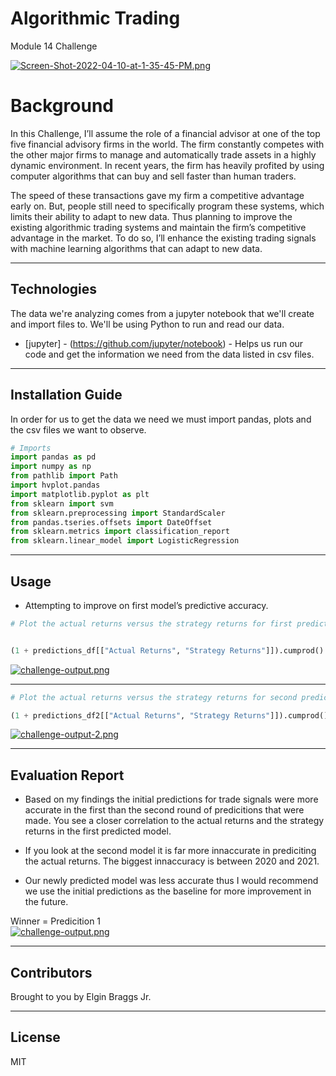 # Algorithmic Trading

Module 14 Challenge

[![Screen-Shot-2022-04-10-at-1-35-45-PM.png](https://i.postimg.cc/vTSJyq5t/Screen-Shot-2022-04-10-at-1-35-45-PM.png)](https://postimg.cc/JHZ6cQ6s)

# Background

In this Challenge, I’ll assume the role of a financial advisor at one of the top five financial advisory firms in the world. The firm constantly competes with the other major firms to manage and automatically trade assets in a highly dynamic environment. In recent years, the firm has heavily profited by using computer algorithms that can buy and sell faster than human traders.

The speed of these transactions gave my firm a competitive advantage early on. But, people still need to specifically program these systems, which limits their ability to adapt to new data. Thus planning to improve the existing algorithmic trading systems and maintain the firm’s competitive advantage in the market. To do so, I’ll enhance the existing trading signals with machine learning algorithms that can adapt to new data.

---

## Technologies

The data we're analyzing comes from a jupyter notebook that we'll create and import files to. We'll be using Python to run and read our data. 

* [jupyter] - (https://github.com/jupyter/notebook) - Helps us run our code and get the information we need from the data listed in csv files.

---

## Installation Guide

In order for us to get the data we need we must import pandas, plots and the csv files we want to observe.

```python
# Imports
import pandas as pd
import numpy as np
from pathlib import Path
import hvplot.pandas
import matplotlib.pyplot as plt
from sklearn import svm
from sklearn.preprocessing import StandardScaler
from pandas.tseries.offsets import DateOffset
from sklearn.metrics import classification_report
from sklearn.linear_model import LogisticRegression
```


---
## Usage
* Attempting to improve on first model’s predictive accuracy.


```python
# Plot the actual returns versus the strategy returns for first predictions


(1 + predictions_df[["Actual Returns", "Strategy Returns"]]).cumprod().plot()
```
[![challenge-output.png](https://i.postimg.cc/X7RPgyLq/challenge-output.png)](https://postimg.cc/BXCNSbdf)

---
```python
# Plot the actual returns versus the strategy returns for second predictions

(1 + predictions_df2[["Actual Returns", "Strategy Returns"]]).cumprod().plot()
```
[![challenge-output-2.png](https://i.postimg.cc/c1jks8Vh/challenge-output-2.png)](https://postimg.cc/s1Y4m1fG)

---
## Evaluation Report
* Based on my findings the initial predictions for trade signals were more accurate in the first than the second round of predicitions that were made. You see a closer correlation to the actual returns and the strategy returns in the first predicted model.
  
* If you look at the second model it is far more innaccurate in prediciting the actual returns. The biggest innaccuracy is between 2020 and 2021.
  
* Our newly predicted model was less accurate thus I would recommend we use the initial predictions as the baseline for more improvement in the future.

Winner = Predicition 1  
[![challenge-output.png](https://i.postimg.cc/X7RPgyLq/challenge-output.png)](https://postimg.cc/BXCNSbdf)

---

## Contributors

Brought to you by Elgin Braggs Jr.

---
## License

MIT